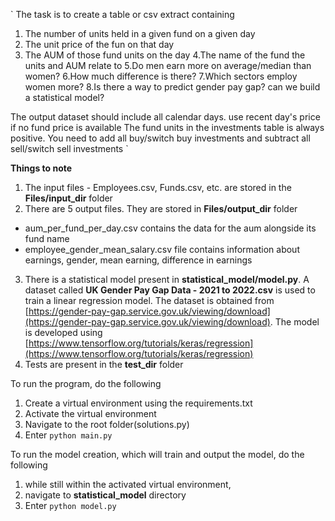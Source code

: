 `
The task is to create a table or csv extract containing

1. The number of units held in a given fund on a given day
2. The unit price of the fun on that day
3. The AUM of those fund units on the day
4.The name of the fund the units and AUM relate to
5.Do men earn more on average/median than women?
6.How much difference is there?
7.Which sectors employ women more?
8.Is there a way to predict gender pay gap? can we build a statistical model?

The output dataset should include all calendar days. use recent day's price if no fund price is available The fund units
in the investments table is always positive. You need to add all buy/switch buy investments and subtract all sell/switch
sell investments
`

**Things to note**
1. The input files - Employees.csv, Funds.csv, etc. are stored in the **Files/input_dir** folder
2. There are 5 output files. They are stored in  **Files/output_dir** folder
 - aum_per_fund_per_day.csv contains the data for the aum alongside its fund name
 - employee_gender_mean_salary.csv file contains information about earnings, gender, mean earning, difference in earnings
3. There is a statistical model present in **statistical_model/model.py**. A dataset called 
**UK Gender Pay Gap Data - 2021 to 2022.csv** is used to train a linear regression model. The dataset is obtained from 
[https://gender-pay-gap.service.gov.uk/viewing/download](https://gender-pay-gap.service.gov.uk/viewing/download).
The model is developed using [https://www.tensorflow.org/tutorials/keras/regression](https://www.tensorflow.org/tutorials/keras/regression)
4. Tests are present in the **test_dir** folder

To run the program, do the following
1. Create a virtual environment using the requirements.txt
2. Activate the virtual environment
3. Navigate to the root folder(solutions.py)
4. Enter `python main.py`

To run the model creation, which will train and output the model, do the following
1. while still within the activated virtual environment,
2. navigate to **statistical_model** directory
3. Enter `python model.py`
